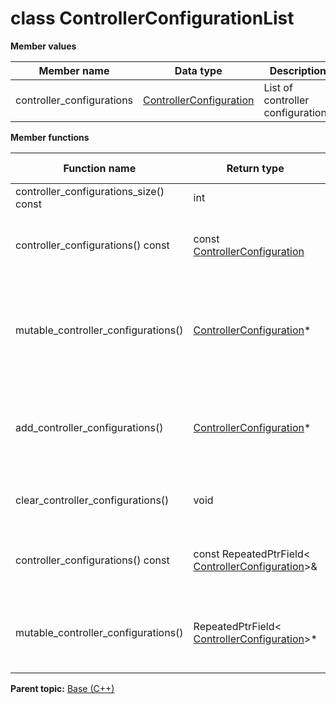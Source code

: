 # class ControllerConfigurationList

 **Member values** 

|Member name|Data type|Description|
|-----------|---------|-----------|
|controller\_configurations| [ControllerConfiguration](ControllerConfiguration.md#)|List of controller configurations|

 **Member functions** 

|Function name|Return type|Input type|Description|
|-------------|-----------|----------|-----------|
|controller\_configurations\_size\(\) const|int|void|Returns the number of elements currently in the field.|
|controller\_configurations\(\) const|const [ControllerConfiguration](ControllerConfiguration.md#)|int index|Returns the element at the given zero-based index. Calling this method with index outside of \[0, controller\_configurations\_size\(\)\) yields undefined behavior.|
|mutable\_controller\_configurations\(\)| [ControllerConfiguration](ControllerConfiguration.md#)\*|int index|Returns a pointer to the mutable [ControllerConfiguration](ControllerConfiguration.md#) object that stores the value of the element at the given zero-based index. Calling this method with index outside of \[0, controller\_configurations\_size\(\)\) yields undefined behavior.|
|add\_controller\_configurations\(\)| [ControllerConfiguration](ControllerConfiguration.md#)\*|void|Adds a new element and returns a pointer to it. The returned [ControllerConfiguration](ControllerConfiguration.md#) is mutable and will have none of its fields set \(i.e. it will be identical to a newly-allocated [ControllerConfiguration](ControllerConfiguration.md#)\).|
|clear\_controller\_configurations\(\)|void|void|Removes all elements from the field. After calling this, controller\_configurations\_size\(\) will return zero.|
|controller\_configurations\(\) const|const RepeatedPtrField< [ControllerConfiguration](ControllerConfiguration.md#)\>&|void|Returns the underlying RepeatedPtrField that stores the field's elements. This container class provides STL-like iterators and other methods.|
|mutable\_controller\_configurations\(\)|RepeatedPtrField< [ControllerConfiguration](ControllerConfiguration.md#)\>\*|void|Returns a pointer to the underlying mutable RepeatedPtrField that stores the field's elements. This container class provides STL-like iterators and other methods.|

**Parent topic:** [Base \(C++\)](../../summary_pages/Base.md)


